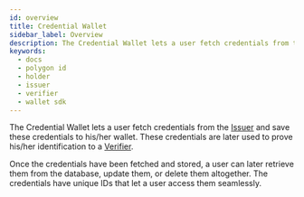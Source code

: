 ```yaml
---
id: overview
title: Credential Wallet
sidebar_label: Overview
description: The Credential Wallet lets a user fetch credentials from the Issuer and save these credentials to his/her wallet.
keywords:
  - docs
  - polygon id
  - holder
  - issuer
  - verifier
  - wallet sdk
---
```


The Credential Wallet lets a user fetch credentials from the [Issuer](../../../../issuer/issuer-overview.md) and save these credentials to his/her wallet. These credentials are later used to prove his/her identification to a [Verifier](../../../../verifier/verifier-overview.md).

Once the credentials have been fetched and stored, a user can later retrieve them from the database, update them, or delete them altogether. The credentials have unique IDs that let a user access them seamlessly. 
